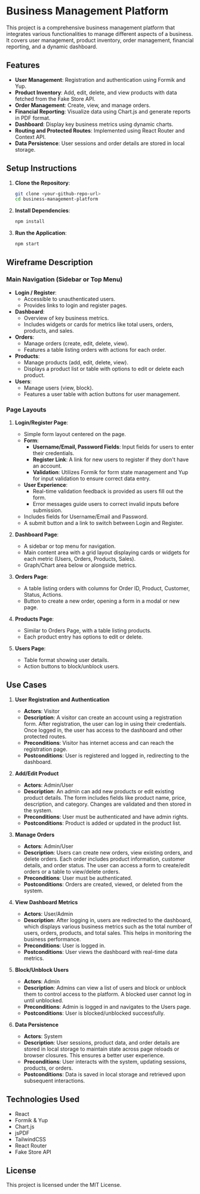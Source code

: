 # Business Management Platform

This project is a comprehensive business management platform that integrates various functionalities to manage different aspects of a business. It covers user management, product inventory, order management, financial reporting, and a dynamic dashboard.

## Features

- **User Management**: Registration and authentication using Formik and Yup.
- **Product Inventory**: Add, edit, delete, and view products with data fetched from the Fake Store API.
- **Order Management**: Create, view, and manage orders.
- **Financial Reporting**: Visualize data using Chart.js and generate reports in PDF format.
- **Dashboard**: Display key business metrics using dynamic charts.
- **Routing and Protected Routes**: Implemented using React Router and Context API.
- **Data Persistence**: User sessions and order details are stored in local storage.

## Setup Instructions

1. **Clone the Repository**:
   ```bash
   git clone <your-github-repo-url>
   cd business-management-platform
   ```

2. **Install Dependencies**:
   ```bash
   npm install
   ```

3. **Run the Application**:
   ```bash
   npm start
   ```

## Wireframe Description

### Main Navigation (Sidebar or Top Menu)
- **Login / Register**:
  - Accessible to unauthenticated users.
  - Provides links to login and register pages.
- **Dashboard**:
  - Overview of key business metrics.
  - Includes widgets or cards for metrics like total users, orders, products, and sales.
- **Orders**:
  - Manage orders (create, edit, delete, view).
  - Features a table listing orders with actions for each order.
- **Products**:
  - Manage products (add, edit, delete, view).
  - Displays a product list or table with options to edit or delete each product.
- **Users**:
  - Manage users (view, block).
  - Features a user table with action buttons for user management.

### Page Layouts

1. **Login/Register Page**:
   - Simple form layout centered on the page.
   - **Form**:
     - **Username/Email, Password Fields**: Input fields for users to enter their credentials.
     - **Register Link**: A link for new users to register if they don't have an account.
     - **Validation**: Utilizes Formik for form state management and Yup for input validation to ensure correct data entry.
   - **User Experience**:
     - Real-time validation feedback is provided as users fill out the form.
     - Error messages guide users to correct invalid inputs before submission.
   - Includes fields for Username/Email and Password.
   - A submit button and a link to switch between Login and Register.

2. **Dashboard Page**:
   - A sidebar or top menu for navigation.
   - Main content area with a grid layout displaying cards or widgets for each metric (Users, Orders, Products, Sales).
   - Graph/Chart area below or alongside metrics.

3. **Orders Page**:
   - A table listing orders with columns for Order ID, Product, Customer, Status, Actions.
   - Button to create a new order, opening a form in a modal or new page.

4. **Products Page**:
   - Similar to Orders Page, with a table listing products.
   - Each product entry has options to edit or delete.

5. **Users Page**:
   - Table format showing user details.
   - Action buttons to block/unblock users.

## Use Cases

1. **User Registration and Authentication**
   - **Actors**: Visitor
   - **Description**: A visitor can create an account using a registration form. After registration, the user can log in using their credentials. Once logged in, the user has access to the dashboard and other protected routes.
   - **Preconditions**: Visitor has internet access and can reach the registration page.
   - **Postconditions**: User is registered and logged in, redirecting to the dashboard.

2. **Add/Edit Product**
   - **Actors**: Admin/User
   - **Description**: An admin can add new products or edit existing product details. The form includes fields like product name, price, description, and category. Changes are validated and then stored in the system.
   - **Preconditions**: User must be authenticated and have admin rights.
   - **Postconditions**: Product is added or updated in the product list.

3. **Manage Orders**
   - **Actors**: Admin/User
   - **Description**: Users can create new orders, view existing orders, and delete orders. Each order includes product information, customer details, and order status. The user can access a form to create/edit orders or a table to view/delete orders.
   - **Preconditions**: User must be authenticated.
   - **Postconditions**: Orders are created, viewed, or deleted from the system.

4. **View Dashboard Metrics**
   - **Actors**: User/Admin
   - **Description**: After logging in, users are redirected to the dashboard, which displays various business metrics such as the total number of users, orders, products, and total sales. This helps in monitoring the business performance.
   - **Preconditions**: User is logged in.
   - **Postconditions**: User views the dashboard with real-time data metrics.

5. **Block/Unblock Users**
   - **Actors**: Admin
   - **Description**: Admins can view a list of users and block or unblock them to control access to the platform. A blocked user cannot log in until unblocked.
   - **Preconditions**: Admin is logged in and navigates to the Users page.
   - **Postconditions**: User is blocked/unblocked successfully.

6. **Data Persistence**
   - **Actors**: System
   - **Description**: User sessions, product data, and order details are stored in local storage to maintain state across page reloads or browser closures. This ensures a better user experience.
   - **Preconditions**: User interacts with the system, updating sessions, products, or orders.
   - **Postconditions**: Data is saved in local storage and retrieved upon subsequent interactions.

## Technologies Used

- React
- Formik & Yup
- Chart.js
- jsPDF
- TailwindCSS
- React Router
- Fake Store API

## License

This project is licensed under the MIT License.
